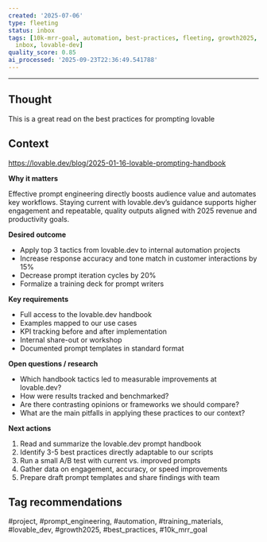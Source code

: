 ```yaml
---
created: '2025-07-06'
type: fleeting
status: inbox
tags: [10k-mrr-goal, automation, best-practices, fleeting, growth2025, herearetheextractedtagsprompt-engineering,
  inbox, lovable-dev]
quality_score: 0.85
ai_processed: '2025-09-23T22:36:49.541788'
---
```





---
## Thought  
This is a great read on the best practices for prompting  lovable
## Context  
https://lovable.dev/blog/2025-01-16-lovable-prompting-handbook

**Why it matters** 

Effective prompt engineering directly boosts audience value and automates key workflows. Staying current with lovable.dev’s guidance supports higher engagement and repeatable, quality outputs aligned with 2025 revenue and productivity goals.

**Desired outcome**

- Apply top 3 tactics from lovable.dev to internal automation projects
- Increase response accuracy and tone match in customer interactions by 15%
- Decrease prompt iteration cycles by 20%
- Formalize a training deck for prompt writers

**Key requirements**

- Full access to the lovable.dev handbook
- Examples mapped to our use cases
- KPI tracking before and after implementation
- Internal share-out or workshop
- Documented prompt templates in standard format

**Open questions / research**

- Which handbook tactics led to measurable improvements at lovable.dev?
- How were results tracked and benchmarked?
- Are there contrasting opinions or frameworks we should compare?
- What are the main pitfalls in applying these practices to our context?

**Next actions**

1. Read and summarize the lovable.dev prompt handbook
2. Identify 3-5 best practices directly adaptable to our scripts
3. Run a small A/B test with current vs. improved prompts
4. Gather data on engagement, accuracy, or speed improvements
5. Prepare draft prompt templates and share findings with team

## Tag recommendations

#project, #prompt_engineering, #automation, #training_materials, #lovable_dev, #growth2025, #best_practices, #10k_mrr_goal